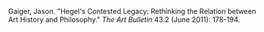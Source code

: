 Gaiger, Jason. "Hegel's Contested Legacy: Rethinking the Relation between Art History and Philosophy." _The Art Bulletin_ 43.2 (June 2011): 178-194.
